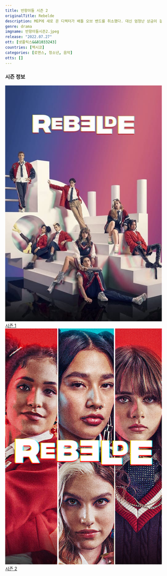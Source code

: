 ```yaml
---
title: 반항아들 시즌 2
originalTitle: Rebelde
description: MEP에 새로 온 디렉터가 배틀 오브 밴드를 취소했다. 대신 엄청난 상금이 걸린 대회를 주최하겠다고 발표하는데. 한편 애프터 파티를 여는 전학생 오카네.
genre: drama
imgname: 반항아들시즌2.jpeg
release: "2022.07.27"
ott: [넷플릭스&&81033243]
countries: [멕시코]
categories: [로맨스, 청소년, 음악]
otts: []
---
```


### 시즌 정보

<div class="season-list">
<div class="item">
<a href="/drama/반항아들시즌1" >
<img src="/poster/반항아들시즌1.jpeg" alt="반항아들시즌1 포스터 ">
시즌 1</a>
</div>

<div class="item">
<a href="/drama/반항아들시즌2" >
<img src="/poster/반항아들시즌2.jpeg" alt="반항아들시즌2 포스터 ">
시즌 2</a>
</div>
</div>

